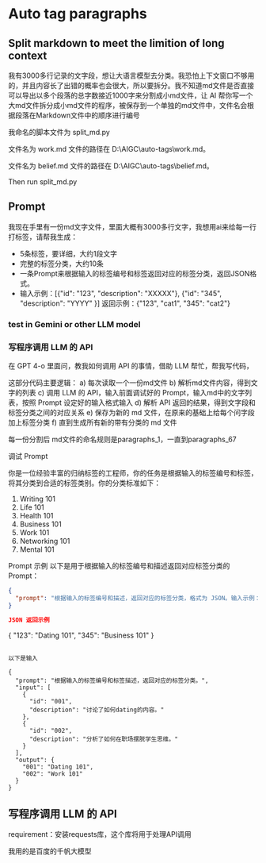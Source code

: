 # Auto tag paragraphs

## Split markdown to meet the limition of long context
我有3000多行记录的文字段，想让大语言模型去分类。我恐怕上下文窗口不够用的，并且内容长了出错的概率也会很大，所以要拆分。我不知道md文件是否直接可以导出以多个段落的总字数接近1000字来分割成小md文件，让 AI 帮你写一个大md文件拆分成小md文件的程序，被保存到一个单独的md文件中，文件名会根据段落在Markdown文件中的顺序进行编号

我命名的脚本文件为 split_md.py

文件名为 work.md 文件的路径在 D:\AIGC\auto-tags\work.md。

文件名为 belief.md 文件的路径在 D:\AIGC\auto-tags\belief.md。

Then run split_md.py

## Prompt

我现在手里有一份md文字文件，里面大概有3000多行文字，我想用ai来给每一行打标签，请帮我生成：
- 5条标签，要详细，大约1段文字
- 完整的标签分类，大约10条
- 一条Prompt来根据输入的标签编号和标签返回对应的标签分类，返回JSON格式。
- 输入示例：[{"id": "123", "description": "XXXXX"}, {"id": "345", "description": "YYYY" }]
  返回示例：{"123", "cat1", "345": "cat2"}

### test in Gemini or other LLM model

### 写程序调用 LLM 的 API 

在 GPT 4-o 里面问，教我如何调用 API 的事情，借助 LLM 帮忙，帮我写代码，

这部分代码主要逻辑：
a) 每次读取一个一份md文件
b) 解析md文件内容，得到文字的列表
c) 调用 LLM 的 API，输入前面调试好的 Prompt，输入md中的文字列表，按照 Prompt 设定好的输入格式输入
d) 解析 API 返回的结果，得到文字段和标签分类之间的对应关系
e) 保存为新的 md 文件，在原来的基础上给每个问字段加上标签分类
f) 直到生成所有新的带有分类的 md 文件

每一份分割后 md文件的命名规则是paragraphs_1，一直到paragraphs_67

调试 Prompt

你是一位经验丰富的归纳标签的工程师，你的任务是根据输入的标签编号和标签，将其分类到合适的标签类别。你的分类标准如下：
1. Writing 101
2. Life 101
3. Health 101
4. Business 101
5. Work 101
6. Networking 101
7. Mental 101

Prompt 示例
以下是用于根据输入的标签编号和描述返回对应标签分类的 Prompt：


```json
{
  "prompt": "根据输入的标签编号和描述，返回对应的标签分类，格式为 JSON。输入示例：[{'id': '123', 'description': 'Mental 101'}, {'id': '345', 'description': 'Business 101'}]，返回示例：{'123': 'Mental 101', '345': 'Business 101'}"
}

JSON 返回示例
```
{
  "123": "Dating 101",
  "345": "Business 101"
}
```

以下是输入

{
  "prompt": "根据输入的标签编号和标签描述，返回对应的标签分类。",
  "input": [
    {
      "id": "001",
      "description": "讨论了如何dating的内容。"
    },
    {
      "id": "002",
      "description": "分析了如何在职场摆脱学生思维。"
    }
  ],
  "output": {
    "001": "Dating 101",
    "002": "Work 101"
  }
}
```

## 写程序调用 LLM 的 API 

requirement：安装requests库，这个库将用于处理API调用

我用的是百度的千帆大模型




